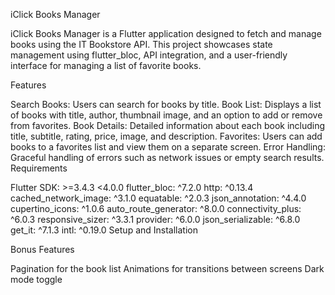 iClick Books Manager

iClick Books Manager is a Flutter application designed to fetch and manage books using the IT Bookstore API. This project showcases state management using flutter_bloc, API integration, and a user-friendly interface for managing a list of favorite books.

Features

Search Books: Users can search for books by title.
Book List: Displays a list of books with title, author, thumbnail image, and an option to add or remove from favorites.
Book Details: Detailed information about each book including title, subtitle, rating, price, image, and description.
Favorites: Users can add books to a favorites list and view them on a separate screen.
Error Handling: Graceful handling of errors such as network issues or empty search results.
Requirements

Flutter SDK: >=3.4.3 <4.0.0
flutter_bloc: ^7.2.0
http: ^0.13.4
cached_network_image: ^3.1.0
equatable: ^2.0.3
json_annotation: ^4.4.0
cupertino_icons: ^1.0.6
auto_route_generator: ^8.0.0
connectivity_plus: ^6.0.3
responsive_sizer: ^3.3.1
provider: ^6.0.0
json_serializable: ^6.8.0
get_it: ^7.1.3
intl: ^0.19.0
Setup and Installation

Bonus Features

Pagination for the book list
Animations for transitions between screens
Dark mode toggle
